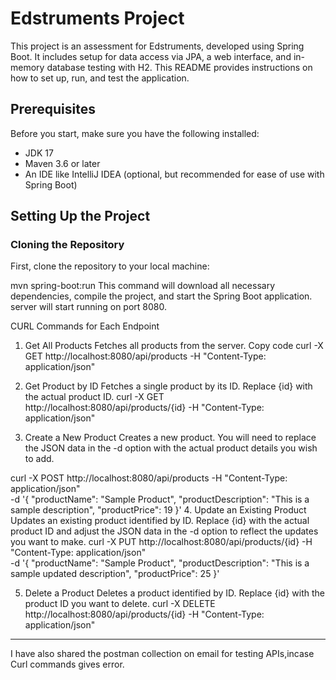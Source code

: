 # Edstruments Project

This project is an assessment for Edstruments, developed using Spring Boot. It includes setup for data access via JPA, a web interface, and in-memory database testing with H2. This README provides instructions on how to set up, run, and test the application.

## Prerequisites

Before you start, make sure you have the following installed:
- JDK 17
- Maven 3.6 or later
- An IDE like IntelliJ IDEA (optional, but recommended for ease of use with Spring Boot)

## Setting Up the Project

### Cloning the Repository

First, clone the repository to your local machine:

mvn spring-boot:run
This command will download all necessary dependencies, compile the project, and start the Spring Boot application.
server will start running on port 8080.

CURL Commands for Each Endpoint
1. Get All Products
Fetches all products from the server.
Copy code
curl -X GET http://localhost:8080/api/products -H "Content-Type: application/json"

2. Get Product by ID
Fetches a single product by its ID. Replace {id} with the actual product ID.
curl -X GET http://localhost:8080/api/products/{id} -H "Content-Type: application/json"

4. Create a New Product
Creates a new product. You will need to replace the JSON data in the -d option with the actual product details you wish to add.

curl -X POST http://localhost:8080/api/products -H "Content-Type: application/json" \
-d '{
    "productName": "Sample Product",
    "productDescription": "This is a sample description",
    "productPrice": 19
}'
4. Update an Existing Product
Updates an existing product identified by ID. Replace {id} with the actual product ID and adjust the JSON data in the -d option to reflect the updates you want to make.
curl -X PUT http://localhost:8080/api/products/{id} -H "Content-Type: application/json" \
-d '{
   "productName": "Sample Product",
    "productDescription": "This is a sample updated description",
    "productPrice": 25
}'

5. Delete a Product
Deletes a product identified by ID. Replace {id} with the product ID you want to delete.
curl -X DELETE http://localhost:8080/api/products/{id} -H "Content-Type: application/json"
--------------------------------------------------------------------------------------------------------------------------------------------------------
I have also shared the postman collection on email for testing APIs,incase Curl commands gives error.

